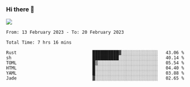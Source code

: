 ### Hi there 👋️

![](https://komarev.com/ghpvc/?username=Loner1024)

<!--START_SECTION:waka-->

```text
From: 13 February 2023 - To: 20 February 2023

Total Time: 7 hrs 16 mins

Rust                             ██████████▓░░░░░░░░░░░░░░   43.06 %
sh                               ██████████░░░░░░░░░░░░░░░   40.14 %
TOML                             █▒░░░░░░░░░░░░░░░░░░░░░░░   05.54 %
HTML                             █░░░░░░░░░░░░░░░░░░░░░░░░   04.40 %
YAML                             █░░░░░░░░░░░░░░░░░░░░░░░░   03.88 %
Jade                             ▓░░░░░░░░░░░░░░░░░░░░░░░░   02.65 %
```

<!--END_SECTION:waka-->



